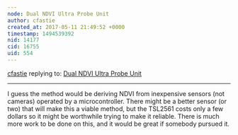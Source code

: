 ```yaml
---
node: Dual NDVI Ultra Probe Unit
author: cfastie
created_at: 2017-05-11 21:49:52 +0000
timestamp: 1494539392
nid: 14177
cid: 16755
uid: 554
---
```




[cfastie](../profile/cfastie) replying to: [Dual NDVI Ultra Probe Unit](../notes/cfastie/05-11-2017/dual-ndvi-ultra-probe-unit)

----
I guess the method would be deriving NDVI from inexpensive sensors (not cameras) operated by a microcontroller. There might be a better sensor (or two) that will make this a viable method, but the TSL2561 costs only a few dollars so it might be worthwhile trying to make it reliable. There is much more work to be done on this, and it would be great if somebody pursued it.